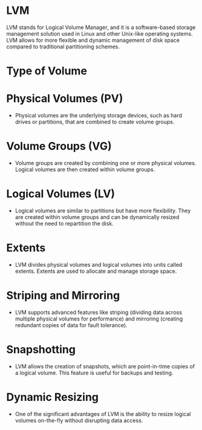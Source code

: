 # LVM
LVM stands for Logical Volume Manager, and it is a software-based storage management solution used in Linux and other Unix-like operating systems. LVM allows for more flexible and dynamic management of disk space compared to traditional partitioning schemes.

# Type of Volume
  # Physical Volumes (PV)
   - Physical volumes are the underlying storage devices, such as hard drives or partitions, that are combined to create volume groups.
  # Volume Groups (VG)
   - Volume groups are created by combining one or more physical volumes. Logical volumes are then created within volume groups.
  # Logical Volumes (LV)
   - Logical volumes are similar to partitions but have more flexibility. They are created within volume groups and can be dynamically resized without the need to repartition the disk.
  # Extents
   - LVM divides physical volumes and logical volumes into units called extents. Extents are used to allocate and manage storage space.
  # Striping and Mirroring
   - LVM supports advanced features like striping (dividing data across multiple physical volumes for performance) and mirroring (creating redundant copies of data for fault tolerance).
  # Snapshotting
   - LVM allows the creation of snapshots, which are point-in-time copies of a logical volume. This feature is useful for backups and testing.
  # Dynamic Resizing
   - One of the significant advantages of LVM is the ability to resize logical volumes on-the-fly without disrupting data access.
